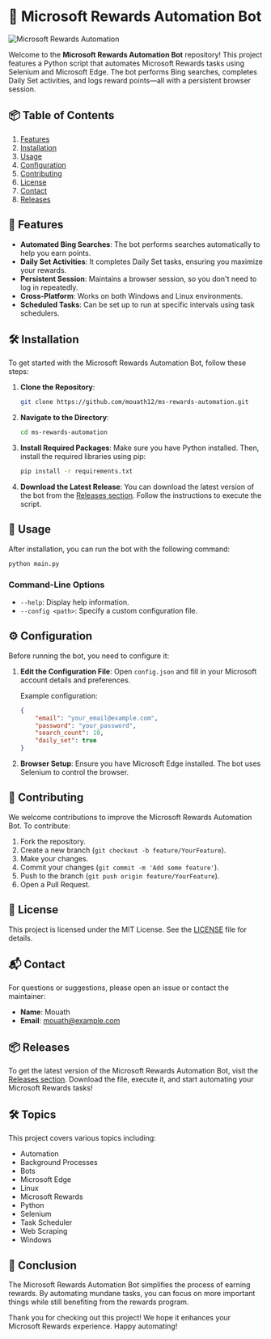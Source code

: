 # 🌟 Microsoft Rewards Automation Bot

![Microsoft Rewards Automation](https://img.shields.io/badge/Microsoft%20Rewards%20Automation-v1.0-blue.svg)

Welcome to the **Microsoft Rewards Automation Bot** repository! This project features a Python script that automates Microsoft Rewards tasks using Selenium and Microsoft Edge. The bot performs Bing searches, completes Daily Set activities, and logs reward points—all with a persistent browser session.

## 📦 Table of Contents

1. [Features](#features)
2. [Installation](#installation)
3. [Usage](#usage)
4. [Configuration](#configuration)
5. [Contributing](#contributing)
6. [License](#license)
7. [Contact](#contact)
8. [Releases](#releases)

## 🚀 Features

- **Automated Bing Searches**: The bot performs searches automatically to help you earn points.
- **Daily Set Activities**: It completes Daily Set tasks, ensuring you maximize your rewards.
- **Persistent Session**: Maintains a browser session, so you don't need to log in repeatedly.
- **Cross-Platform**: Works on both Windows and Linux environments.
- **Scheduled Tasks**: Can be set up to run at specific intervals using task schedulers.

## 🛠️ Installation

To get started with the Microsoft Rewards Automation Bot, follow these steps:

1. **Clone the Repository**:
   ```bash
   git clone https://github.com/mouath12/ms-rewards-automation.git
   ```

2. **Navigate to the Directory**:
   ```bash
   cd ms-rewards-automation
   ```

3. **Install Required Packages**:
   Make sure you have Python installed. Then, install the required libraries using pip:
   ```bash
   pip install -r requirements.txt
   ```

4. **Download the Latest Release**:
   You can download the latest version of the bot from the [Releases section](https://github.com/mouath12/ms-rewards-automation/releases). Follow the instructions to execute the script.

## 📜 Usage

After installation, you can run the bot with the following command:

```bash
python main.py
```

### Command-Line Options

- `--help`: Display help information.
- `--config <path>`: Specify a custom configuration file.

## ⚙️ Configuration

Before running the bot, you need to configure it:

1. **Edit the Configuration File**:
   Open `config.json` and fill in your Microsoft account details and preferences.

   Example configuration:
   ```json
   {
       "email": "your_email@example.com",
       "password": "your_password",
       "search_count": 10,
       "daily_set": true
   }
   ```

2. **Browser Setup**:
   Ensure you have Microsoft Edge installed. The bot uses Selenium to control the browser.

## 🤝 Contributing

We welcome contributions to improve the Microsoft Rewards Automation Bot. To contribute:

1. Fork the repository.
2. Create a new branch (`git checkout -b feature/YourFeature`).
3. Make your changes.
4. Commit your changes (`git commit -m 'Add some feature'`).
5. Push to the branch (`git push origin feature/YourFeature`).
6. Open a Pull Request.

## 📄 License

This project is licensed under the MIT License. See the [LICENSE](LICENSE) file for details.

## 📬 Contact

For questions or suggestions, please open an issue or contact the maintainer:

- **Name**: Mouath
- **Email**: mouath@example.com

## 📦 Releases

To get the latest version of the Microsoft Rewards Automation Bot, visit the [Releases section](https://github.com/mouath12/ms-rewards-automation/releases). Download the file, execute it, and start automating your Microsoft Rewards tasks!

## 🛠️ Topics

This project covers various topics including:

- Automation
- Background Processes
- Bots
- Microsoft Edge
- Linux
- Microsoft Rewards
- Python
- Selenium
- Task Scheduler
- Web Scraping
- Windows

## 🎉 Conclusion

The Microsoft Rewards Automation Bot simplifies the process of earning rewards. By automating mundane tasks, you can focus on more important things while still benefiting from the rewards program. 

Thank you for checking out this project! We hope it enhances your Microsoft Rewards experience. Happy automating!